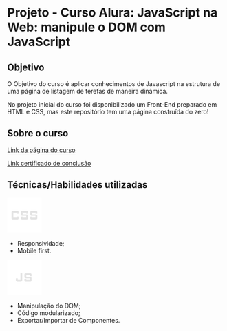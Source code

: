 
<h1>Projeto - Curso Alura: JavaScript na Web: manipule o DOM com JavaScript</h1>

## Objetivo
<p>O Objetivo do curso é aplicar conhecimentos de Javascript na estrutura de uma página de listagem de terefas de maneira dinâmica.</p>

<p>No projeto inicial do curso foi disponibilizado um Front-End preparado em HTML e CSS, mas este repositório tem uma página construída do zero!</p>

## Sobre o curso

[Link da página do curso](https://www.alura.com.br/curso-online-javascript-manipulando-elementos-dom)

[Link certificado de conclusão](https://cursos.alura.com.br/certificate/lucasduartedev/javascript-manipulacao-dom)

## Técnicas/Habilidades utilizadas

<img src="./img/css.svg">

- Responsividade;
- Mobile first.

<img src="./img/js.svg">

- Manipulação do DOM;
- Código modularizado;
- Exportar/Importar de Componentes.

